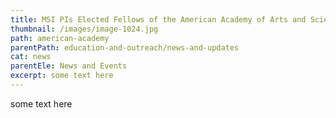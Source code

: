 ```yaml
---
title: MSI PIs Elected Fellows of the American Academy of Arts and Sciences
thumbnail: /images/image-1024.jpg
path: american-academy 
parentPath: education-and-outreach/news-and-updates
cat: news
parentEle: News and Events
excerpt: some text here
---
```

some text here
